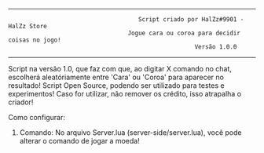 --------------------------------------------------------------------------------------------------------------------------------------------
                                         Script criado por HalZz#9901 - HalZz Store
                                      Jogue cara ou coroa para decidir coisas no jogo!
                                                         Versão 1.0.0
--------------------------------------------------------------------------------------------------------------------------------------------

Script na versão 1.0, que faz com que, ao digitar X comando no chat, escolherá aleatóriamente entre 'Cara' ou 'Coroa' para aparecer no resultado!
Script Open Source, podendo ser utilizado para testes e experimentos!
Caso for utilizar, não remover os crédito, isso atrapalha o criador!

Como configurar:
1) Comando: No arquivo Server.lua (server-side/server.lua), você pode alterar o comando de jogar a moeda!
